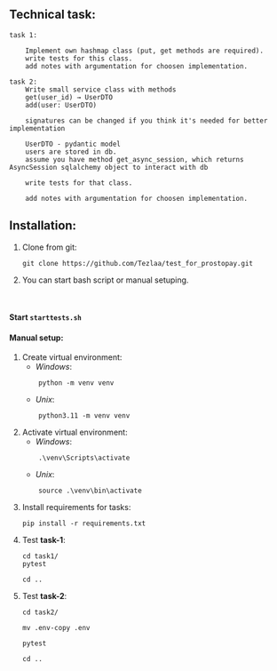 ## Technical task:
```
task 1:

    Implement own hashmap class (put, get methods are required).
    write tests for this class.
    add notes with argumentation for choosen implementation.

task 2:
    Write small service class with methods
    get(user_id) → UserDTO
    add(user: UserDTO)

    signatures can be changed if you think it's needed for better implementation

    UserDTO - pydantic model
    users are stored in db.
    assume you have method get_async_session, which returns AsyncSession sqlalchemy object to interact with db

    write tests for that class.
    
    add notes with argumentation for choosen implementation.

```

## Installation:

1. Clone from git:
    ```shell
    git clone https://github.com/Tezlaa/test_for_prostopay.git
    ```

2. You can start bash script or manual setuping.

 

#### Start `starttests.sh`
#### Manual setup: 
1. Create virtual environment:
    - *Windows*:
    ```shell
        python -m venv venv
    ```
    - *Unix*:
    ```shell
        python3.11 -m venv venv
    ```
2.  Activate virtual environment: 
    - *Windows*:
    ```shell
        .\venv\Scripts\activate
    ```
    - *Unix*:
    ```shell
        source .\venv\bin\activate
    ```
3. Install requirements for tasks:
    ```shell
    pip install -r requirements.txt
    ```
4. Test **task-1**:
    ```shell
    cd task1/
    pytest
    ```
    ```shell
    cd ..
    ```
5. Test **task-2**:
    ```shell
    cd task2/
    ```
    ```shell
    mv .env-copy .env
    ```
    ```shell
    pytest
    ```
    ```shell
    cd ..
    ```